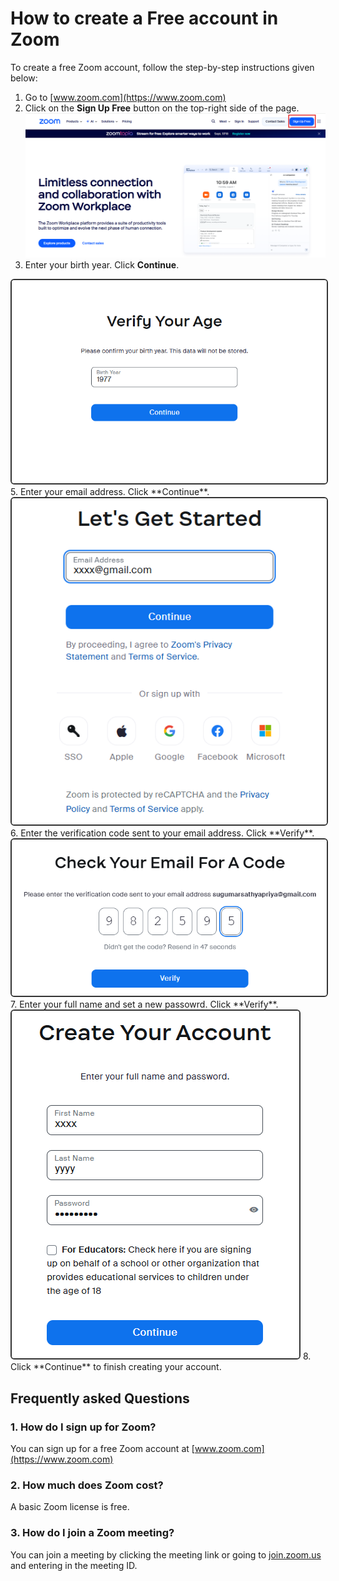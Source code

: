 # How to create a Free account in Zoom 

To create a free Zoom account, follow the step-by-step instructions given below: 

1. Go to  [www.zoom.com](https://www.zoom.com)
2. Click on the **Sign Up Free** button on the top-right side of the page.
   ![Signup button](2025-08-29-11-35-47.png)
3. Enter your birth year. Click **Continue**.  
<img src="2025-08-29-11-43-00.png" alt="Setup" style="border:2px solid #333; border-radius:6px;"/>
5. Enter your email address. Click **Continue**. 
<img src="2025-08-29-11-45-32.png" alt="Setup" style="border:2px solid #333; border-radius:6px;"/>
6. Enter the verification code sent to your email address. Click **Verify**.  
<img src="2025-08-29-11-49-03.png" alt="Setup" style="border:2px solid #333; border-radius:6px;"/> 
7. Enter your full name and set a new passowrd. Click **Verify**.  
<img src="2025-08-29-11-52-30.png" alt="Setup" style="border:2px solid #333; border-radius:6px;"/>
8. Click **Continue** to finish creating your account.

<h2><b>Frequently asked Questions</b></h2>

### 1. How do I sign up for Zoom?
You can sign up for a free Zoom account at [www.zoom.com](https://www.zoom.com)

### 2. How much does Zoom cost?
A basic Zoom license is free. 

### 3. How do I join a Zoom meeting?

You can join a meeting by clicking the meeting link or going to [join.zoom.us](https://join.zoom.us) and entering in the meeting ID.     

